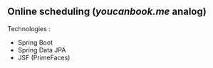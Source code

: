 Online scheduling (*youcanbook.me* analog)
-
Technologies :
- Spring Boot
- Spring Data JPA
- JSF (PrimeFaces)